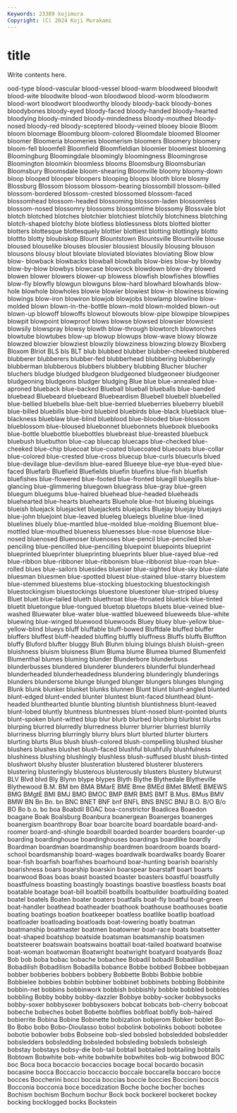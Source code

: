 ```yaml
---
Keywords: 23389 kojimura
Copyright: (C) 2024 Koji Murakami
---
```


# title

Write contents here.



ood-type blood-vascular blood-vessel blood-warm bloodweed bloodwit blood-wite bloodwite blood-won bloodwood
blood-worm bloodworm blood-wort bloodwort bloodworthy bloody bloody-back bloody-bones bloodybones bloody-eyed
bloody-faced bloody-handed bloody-hearted bloodying bloody-minded bloody-mindedness bloody-mouthed bloody-nosed bloody-red bloody-sceptered
bloody-veined blooey blooie Bloom bloom bloomage Bloomburg bloom-colored Bloomdale bloomed
Bloomer bloomer Bloomeria bloomeries bloomerism bloomers Bloomery bloomery bloom-fell bloomfell
Bloomfield Bloomfieldian bloomier bloomiest blooming Bloomingburg Bloomingdale bloomingly bloomingness Bloomingrose
Bloomington bloomkin bloomless blooms Bloomsburg Bloomsburian Bloomsbury Bloomsdale bloom-shearing Bloomville
bloomy bloomy-down bloop blooped blooper bloopers blooping bloops blooth blore
blosmy Blossburg Blossom blossom blossom-bearing blossombill blossom-billed blossom-bordered blossom-crested blossomed
blossom-faced blossomhead blossom-headed blossoming blossom-laden blossomless blossom-nosed blossomry blossoms blossomtime
blossomy Blossvale blot blotch blotched blotches blotchier blotchiest blotchily blotchiness
blotching blotch-shaped blotchy blote blotless blotlessness blots blotted blotter blotters
blottesque blottesquely blottier blottiest blotting blottingly blotto blottto blotty bloubiskop
Blount Blountstown Blountsville Blountville blouse bloused blouselike blouses blousier blousiest
blousily blousing blouson blousons blousy blout bloviate bloviated bloviates bloviating
Blow blow blow- blowback blowbacks blowball blowballs blow-bies blow-by blowby
blow-by-blow blowbys blowcase blowcock blowdown blow-dry blowed blowen blower blowers
blower-up blowess blowfish blowfishes blowflies blow-fly blowfly blowgun blowguns blow-hard
blowhard blowhards blow-hole blowhole blowholes blowie blowier blowiest blow-in blowiness
blowing blowings blow-iron blowiron blowjob blowjobs blowlamp blowline blow-molded blown
blown-in-the-bottle blown-mold blown-molded blown-out blown-up blowoff blowoffs blowout blowouts blow-pipe
blowpipe blowpipes blowpit blowpoint blowproof blows blowse blowsed blowsier blowsiest
blowsily blowspray blowsy blowth blow-through blowtorch blowtorches blowtube blowtubes blow-up
blowup blowups blow-wave blowy blowze blowzed blowzier blowziest blowzily blowziness
blowzing blowzy Bloxberg Bloxom Blriot BLS bls BLT blub blubbed
blubber blubber-cheeked blubbered blubberer blubberers blubber-fed blubberhead blubbering blubberingly blubberman
blubberous blubbers blubbery blubbing Blucher blucher bluchers bludge bludged bludgeon
bludgeoned bludgeoneer bludgeoner bludgeoning bludgeons bludger bludging Blue blue blue-annealed
blue-aproned blueback blue-backed Blueball blueball blueballs blue-banded bluebead Bluebeard bluebeard
Bluebeardism Bluebell bluebell bluebelled blue-bellied bluebells blue-belt blue-berried blueberries blueberry
bluebill blue-billed bluebills blue-bird bluebird bluebirds blue-black blueblack blue-blackness blueblaw
blue-blind blueblood blue-blooded blue-blossom blueblossom blue-bloused bluebonnet bluebonnets bluebook bluebooks
blue-bottle bluebottle bluebottles bluebreast blue-breasted bluebuck bluebush bluebutton blue-cap bluecap
bluecaps blue-checked blue-cheeked blue-chip bluecoat blue-coated bluecoated bluecoats blue-collar blue-colored
blue-crested blue-cross bluecup blue-curls bluecurls blued blue-devilage blue-devilism blue-eared Blueeye
blue-eye blue-eyed blue-faced Bluefarb Bluefield Bluefields bluefin bluefins blue-fish bluefish
bluefishes blue-flowered blue-footed blue-fronted bluegill bluegills blue-glancing blue-glimmering bluegown bluegrass
blue-gray blue-green bluegum bluegums blue-haired bluehead blue-headed blueheads bluehearted blue-hearts
bluehearts Bluehole blue-hot blueing blueings blueish bluejack bluejacket bluejackets bluejacks
Bluejay bluejay bluejays blue-john bluejoint blue-leaved blueleg bluelegs blueline blue-lined
bluelines bluely blue-mantled blue-molded blue-molding Bluemont blue-mottled blue-mouthed blueness bluenesses
blue-nose bluenose blue-nosed bluenosed Bluenoser bluenoses blue-pencil blue-penciled blue-penciling blue-pencilled
blue-pencilling bluepoint bluepoints blueprint blueprinted blueprinter blueprinting blueprints bluer blue-rayed
blue-red blue-ribbon blue-ribboner blue-ribbonism blue-ribbonist blue-roan blue-rolled blues blue-sailors bluesides
bluesier blue-sighted blue-sky blue-slate bluesman bluesmen blue-spotted bluest blue-stained blue-starry
bluestem blue-stemmed bluestems blue-stocking bluestocking bluestockingish bluestockingism bluestockings bluestone bluestoner
blue-striped bluesy Bluet bluet blue-tailed blueth bluethroat blue-throated bluetick blue-tinted
bluetit bluetongue blue-tongued bluetop bluetops bluets blue-veined blue-washed Bluewater blue-water
blue-wattled blueweed blueweeds blue-white bluewing blue-winged bluewood bluewoods Bluey bluey
blue-yellow blue-yellow-blind blueys bluff bluffable bluff-bowed Bluffdale bluffed bluffer bluffers
bluffest bluff-headed bluffing bluffly bluffness Bluffs bluffs Bluffton bluffy Bluford
blufter bluggy Bluh Bluhm bluing bluings bluish bluish-green bluishness bluism
bluisness Blum Bluma blume Blumea blumed Blumenfeld Blumenthal blumes bluming
blunder Blunderbore blunderbuss blunderbusses blundered blunderer blunderers blunderful blunderhead blunderheaded
blunderheadedness blundering blunderingly blunderings blunders blundersome blunge blunged blunger blungers
blunges blunging Blunk blunk blunker blunket blunks blunnen Blunt blunt
blunt-angled blunted blunt-edged blunt-ended blunter bluntest blunt-faced blunthead blunt-headed blunthearted
bluntie blunting bluntish bluntishness blunt-leaved blunt-lobed bluntly bluntness bluntnesses blunt-nosed
blunt-pointed blunts blunt-spoken blunt-witted blup blur blurb blurbed blurbing blurbist
blurbs blurping blurred blurredly blurredness blurrer blurrier blurriest blurrily blurriness
blurring blurringly blurry blurs blurt blurted blurter blurters blurting blurts
Blus blush blush-colored blush-compelling blushed blusher blushers blushes blushet blush-faced
blushful blushfully blushfulness blushiness blushing blushingly blushless blush-suffused blusht blush-tinted
blushwort blushy bluster blusteration blustered blusterer blusterers blustering blusteringly blusterous
blusterously blusters blustery blutwurst BLV Blvd blvd Bly Blynn blype
blypes Blyth Blythe Blythedale Blytheville Blythewood B.M. BM bm BMA
BMarE BME Bme BMEd BMet BMetE BMEWS BMG BMgtE BMI
BMJ BMO BMOC BMP BMR BMS BMT B.Mus. BMus BMV
BMW BN Bn Bn. bn BNC BNET BNF bnf BNFL
BNS BNSC BNU B.O. B/O B/o BO Bo b.o. bo
boa Boabdil BOAC boa-constrictor Boadicea Boaedon boagane Boak Boalsburg Boanbura
boanergean Boanerges boanerges boanergism boanthropy Boar boar boarcite board boardable
board-and-roomer board-and-shingle boardbill boarded boarder boarders boarder-up boarding boardinghouse boardinghouses
boardings boardlike boardly Boardman boardman boardmanship boardmen boardroom boards board-school
boardsmanship board-wages boardwalk boardwalks boardy Boarer boar-fish boarfish boarfishes boarhound
boar-hunting boarish boarishly boarishness boars boarship boarskin boarspear boarstaff boart
boarts boarwood Boas boas boast boasted boaster boasters boastful boastfully
boastfulness boasting boastingly boastings boastive boastless boasts boat boatable boatage
boat-bill boatbill boatbills boatbuilder boatbuilding boated boatel boatels Boaten boater
boaters boatfalls boat-fly boatful boat-green boat-handler boathead boatheader boathook boathouse
boathouses boatie boating boatings boation boatkeeper boatless boatlike boatlip boatload
boatloader boatloading boatloads boat-lowering boatly boatman boatmanship boatmaster boatmen boatowner
boat-race boats boatsetter boat-shaped boatshop boatside boatsman boatsmanship boatsmen boatsteerer
boatswain boatswains boattail boat-tailed boatward boatwise boat-woman boatwoman Boatwright boatwright
boatyard boatyards Boaz Bob bob boba bobac bobache bobachee Bobadil
bobadil Bobadilian Bobadilish Bobadilism Bobadilla bobance Bobbe bobbed Bobbee bobbejaan
bobber bobberies bobbers bobbery Bobbette Bobbi Bobbie bobbie Bobbielee bobbies
bobbin bobbiner bobbinet bobbinets bobbing Bobbinite bobbin-net bobbins bobbinwork bobbish
bobbishly bobble bobbled bobbles bobbling Bobby bobby bobby-dazzler Bobbye bobby-socker
bobbysocks bobby-soxer bobbysoxer bobbysoxers bobcat bobcats bob-cherry bobcoat bobeche bobeches
bobet Bobette bobflies bobfloat bobfly bob-haired bobierrite Bobina Bobine Bobinette
bobization bobjerom Bobker boblet Bo-Bo Bobo bobo Bobo-Dioulasso bobol bobolink
bobolinks bobooti bobotee bobotie bobowler bobs Bobseine bob-sled bobsled bobsledded
bobsledder bobsledders bobsledding bobsleded bobsleding bobsleds bobsleigh bobstay bobstays bobsy-die
bob-tail bobtail bobtailed bobtailing bobtails Bobtown Bobwhite bob-white bobwhite bobwhites
bob-wig bobwood BOC boc Boca boca bocaccio bocaccios bocage bocal
bocardo bocasin bocasine bocca Boccaccio boccaccio boccale boccarella boccaro bocce
bocces Boccherini bocci boccia boccias boccie boccies Boccioni boccis Bocconia
bocconia boce bocedization Boche boche bocher boches Bochism bochism Bochum
bochur Bock bock bockerel bockeret bockey bocking bocklogged bocks Bockstein
